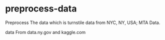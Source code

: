 # preprocess-data


Preprocess The data which is turnstile data from NYC, NY, USA; MTA Data.

data From data.ny.gov and kaggle.com
